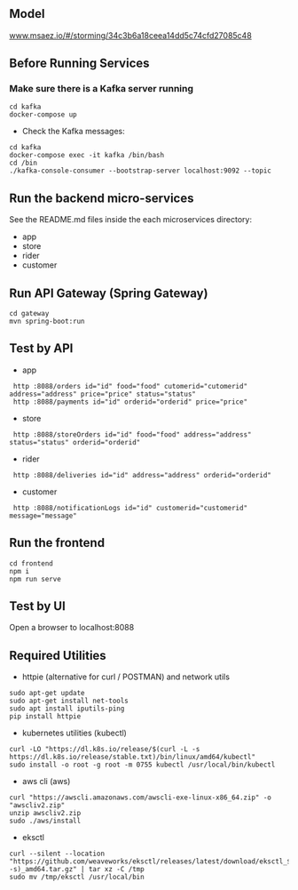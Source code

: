 # 

## Model
www.msaez.io/#/storming/34c3b6a18ceea14dd5c74cfd27085c48

## Before Running Services
### Make sure there is a Kafka server running
```
cd kafka
docker-compose up
```
- Check the Kafka messages:
```
cd kafka
docker-compose exec -it kafka /bin/bash
cd /bin
./kafka-console-consumer --bootstrap-server localhost:9092 --topic
```

## Run the backend micro-services
See the README.md files inside the each microservices directory:

- app
- store
- rider
- customer


## Run API Gateway (Spring Gateway)
```
cd gateway
mvn spring-boot:run
```

## Test by API
- app
```
 http :8088/orders id="id" food="food" cutomerid="cutomerid" address="address" price="price" status="status" 
 http :8088/payments id="id" orderid="orderid" price="price" 
```
- store
```
 http :8088/storeOrders id="id" food="food" address="address" status="status" orderid="orderid" 
```
- rider
```
 http :8088/deliveries id="id" address="address" orderid="orderid" 
```
- customer
```
 http :8088/notificationLogs id="id" customerid="customerid" message="message" 
```


## Run the frontend
```
cd frontend
npm i
npm run serve
```

## Test by UI
Open a browser to localhost:8088

## Required Utilities

- httpie (alternative for curl / POSTMAN) and network utils
```
sudo apt-get update
sudo apt-get install net-tools
sudo apt install iputils-ping
pip install httpie
```

- kubernetes utilities (kubectl)
```
curl -LO "https://dl.k8s.io/release/$(curl -L -s https://dl.k8s.io/release/stable.txt)/bin/linux/amd64/kubectl"
sudo install -o root -g root -m 0755 kubectl /usr/local/bin/kubectl
```

- aws cli (aws)
```
curl "https://awscli.amazonaws.com/awscli-exe-linux-x86_64.zip" -o "awscliv2.zip"
unzip awscliv2.zip
sudo ./aws/install
```

- eksctl 
```
curl --silent --location "https://github.com/weaveworks/eksctl/releases/latest/download/eksctl_$(uname -s)_amd64.tar.gz" | tar xz -C /tmp
sudo mv /tmp/eksctl /usr/local/bin
```

